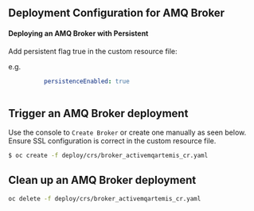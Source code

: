 
## Deployment Configuration for AMQ Broker 
 
#### Deploying an AMQ Broker with Persistent

 Add persistent flag true in the custom resource file:
 
e.g.

```yaml
          persistenceEnabled: true
    
```

## Trigger an AMQ Broker deployment

Use the console to `Create Broker` or create one manually as seen below. Ensure SSL configuration is correct in the
custom resource file.

```bash
$ oc create -f deploy/crs/broker_activemqartemis_cr.yaml
```

## Clean up an AMQ Broker deployment

```bash
oc delete -f deploy/crs/broker_activemqartemis_cr.yaml
```


